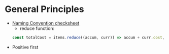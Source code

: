 # General Principles

- [Naming Convention checksheet](https://github.com/kettanaito/naming-cheatsheet)
  - reduce function:  
  ```ts
  const totalCost = items.reduce((accum, curr)) => accum + curr.cost, 0);
  ```
- Positive first
